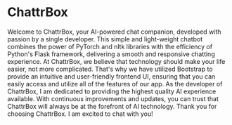 # ChattrBox
Welcome to ChattrBox, your AI-powered chat companion, developed with passion by a single developer. This simple and light-weight chatbot combines the power of PyTorch and nltk libraries with the efficiency of Python's Flask framework, delivering a smooth and responsive chatting experience.
At ChattrBox, we believe that technology should make your life easier, not more complicated. That's why we have utilized Bootstrap to provide an intuitive and user-friendly frontend UI, ensuring that you can easily access and utilize all of the features of our app.
As the developer of ChattrBox, I am dedicated to providing the highest quality AI experience available. With continuous improvements and updates, you can trust that ChattrBox will always be at the forefront of AI technology.
Thank you for choosing ChattrBox. I am excited to chat with you!
